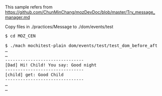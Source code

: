 This sample refers from https://github.com/ChunMinChang/mozDevDoc/blob/master/Try_message_manager.md

Copy files in ./practices/Message to ./dom/events/test

<pre>
$ cd MOZ_CEN

$ ./mach mochitest-plain dom/events/test/test_dom_before_after_keyboard_event.html
…
…
-------------------------------
[Dad] Hi! Child! You say: Good night
-------------------------------
[child] get: Good Child
-------------------------------
…
…
</pre>
